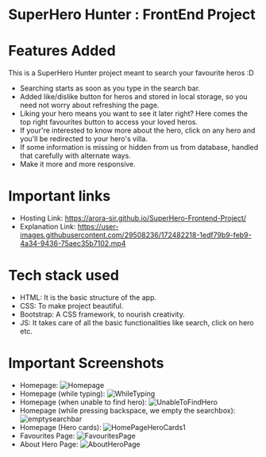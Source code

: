 # SuperHero Hunter : FrontEnd Project

# Features Added
This is a SuperHero Hunter project meant to search your favourite heros :D
- Searching starts as soon as you type in the search bar.
- Added like/dislike button for heros and stored in local storage, so you need not worry about refreshing the page.
- Liking your hero means you want to see it later right? Here comes the top right favourites button to access your loved heros.
- If your're interested to know more about the hero, click on any hero and you'll be redirected to your hero's villa.
- If some information is missing or hidden from us from database, handled that carefully with alternate ways.
- Make it more and more responsive.

# Important links
- Hosting Link: https://arora-sir.github.io/SuperHero-Frontend-Project/
- Explanation Link: https://user-images.githubusercontent.com/29508236/172482218-1edf79b9-feb9-4a34-9436-75aec35b7102.mp4

# Tech stack used
- HTML: It is the basic structure of the app.
- CSS: To make project beautiful.
- Bootstrap: A CSS framework, to nourish creativity.
- JS: It takes care of all the basic functionalities like search, click on hero etc.

# Important Screenshots
- Homepage: ![Homepage](https://user-images.githubusercontent.com/29508236/172091981-75c0d8af-7e9a-42a1-98fb-c3a4ac081d86.png)
- Homepage (while typing): ![WhileTyping](https://user-images.githubusercontent.com/29508236/172092134-98ad6622-1828-439a-bf5b-c4442f8f5ddf.png)
- Homepage (when unable to find hero): ![UnableToFindHero](https://user-images.githubusercontent.com/29508236/172092258-2e2ab482-1a65-4fab-a4b8-234940a8928e.png)
- Homepage (while pressing backspace, we empty the searchbox): ![emptysearchbar](https://user-images.githubusercontent.com/29508236/172092448-67d4dda7-1ca9-4d69-8d8a-94c90d5075ad.png)
- Homepage (Hero cards): ![HomePageHeroCards1](https://user-images.githubusercontent.com/29508236/172092665-6f9ae3b3-9ac1-4f70-9879-67ee6b5a8eb3.jpg)
- Favourites Page: ![FavouritesPage](https://user-images.githubusercontent.com/29508236/172092900-cd4d6e53-5034-43f0-adc1-a7ee811da65b.jpg)
- About Hero Page: ![AboutHeroPage](https://user-images.githubusercontent.com/29508236/172093088-f9da3d55-632d-465b-80d9-2dfa85e44d72.png)





